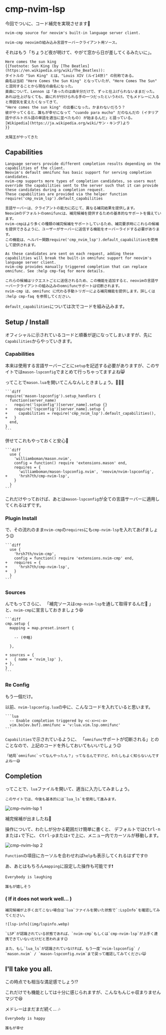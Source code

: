 # cmp-nvim-lsp

今回でついに、コード補完を実現させます🤗

```admonish info title="[cmp-nvim-lsp](https://github.com/hrsh7th/cmp-nvim-lsp)"
nvim-cmp source for neovim's built-in language server client.

nvim-cmp neovimの組み込み言語サーバークライアント用ソース。
```

それはもう「ちょうど夜が明けて、やがて窓から日が差してくるみたいに」。

```admonish success title=""
Here comes the sun king
{{footnote: Sun King (by [The Beatles](https://en.wikipedia.org/wiki/The_Beatles)):
タイトルの "Sun King" とは、"Louis XIV (ルイ14世)" の別称である。
曲名は当初 "Here Comes the Sun King" となっていたが、"Here Comes The Sun" と混同することから現在の曲名になった。
楽曲について、Lennon は「あったのは曲半分だけで、ずっと仕上げられないままだった。
あれは仕上げなくても、曲に片が付けられる手の一つだったというわけ。でもメドレーに入ると雰囲気を変えたくなってきて、
"Here comes the sun king" の出番になった。かまわないだろう？
彼がやってくると、誰もが幸せになって "cuando para mucho" だのなんだの (イタリア語やポルトガル語の単語を適当に並べたもの) が始まるんだ」と語っている。
[Wikipedia](https://ja.wikipedia.org/wiki/サン・キング)より
}}

太陽王がやってきた
```

## Capabilities

```admonish info title="[Capabilities](https://github.com/hrsh7th/cmp-nvim-lsp#capabilities)"
Language servers provide different completion results depending on the capabilities of the client.
Neovim's default omnifunc has basic support for serving completion candidates.
nvim-cmp supports more types of completion candidates, so users must override the capabilities sent to the server such that it can provide these candidates during a completion request.
These capabilities are provided via the helper function require('cmp_nvim_lsp').default_capabilities

言語サーバーは、クライアントの能力に応じて、異なる補完結果を提供します。
Neovimのデフォルトのomnifuncは、補完候補を提供するための基本的なサポートを備えています。
nvim-cmpはより多くの種類の補完候補をサポートしているため、補完要求時にこれらの候補を提供できるように、ユーザーがサーバーに送信する機能をオーバーライドする必要があります。
この機能は、ヘルパー関数require('cmp_nvim_lsp').default_capabilitiesを使用して提供されます。

As these candidates are sent on each request, adding these capabilities will break the built-in omnifunc support for neovim's language server client.
nvim-cmp provides manually triggered completion that can replace omnifunc. See :help cmp-faq for more details.

これらの候補はリクエストごとに送信されるため、この機能を追加すると、neovimの言語サーバークライアントの組み込みのomnifuncサポートは切断されます。
nvim-cmp は、omnifunc に代わる手動トリガーによる補完機能を提供します。詳しくは :help cmp-faq を参照してください。
```

`default_capabilities`については次でコードを組み込みます。

## Setup / Install

オフィシャルに示されているコードと順番が逆になってしまいますが、先に`Capabilities`からやっていきます。

### Capabilities

本来は使用する言語サーバーごとに`setup`を記述する必要がありますが、このサイトでは`mason-lspconfig`でまとめて行っちゃってますよね😸

ってことで`mason.lua`を開いてこんなんしときましょう。🧚‍♀️🧚

~~~admonish example title="extensions/mason.lua"
```diff
require('mason-lspconfig').setup_handlers {
  function(server_name)
-   require('lspconfig')[server_name].setup {}
+   require('lspconfig')[server_name].setup {
+     capabilities = require('cmp_nvim_lsp').default_capabilities(),
+   }
  end,
}
```
~~~

併せてこれもやっておくと安心🐶

~~~admonish example title="extensions/init.lua"
```diff
  use {
    'williamboman/mason.nvim',
    config = function() require 'extensions.mason' end,
    requires = {
      'williamboman/mason-lspconfig.nvim', 'neovim/nvim-lspconfig',
+     'hrsh7th/cmp-nvim-lsp',
    }
  }
```
~~~

これだけやっておけば、あとは`mason-lspconfig`が全ての言語サーバーに適用してくれるはずです。

### Plugin Install

で、その流れのまま`nvim-cmp`の`requires`にも`cmp-nvim-lsp`を入れてあげましょう😉

~~~admonish example title="extensions/init.lua"
```diff
  use {
    'hrsh7th/nvim-cmp',
    config = function() require 'extensions.nvim-cmp' end,
+   requires = {
+     'hrsh7th/cmp-nvim-lsp',
+   }
  }
```
~~~

### Sources

んでもってさらに、 「補完ソースは`cmp-nvim-lsp`を通して取得するんだ🦜 」と、`nvim-cmp`に宣言しておきましょう😆

~~~admonish example title="extensions/nvim-cmp.lua"
```diff
cmp.setup {
  mapping = map.preset.insert {

    -- (中略)

  },

+ sources = {
+   { name = 'nvim_lsp' },
+ },
}
```
~~~

### Re Config

もう一個だけ。

以前、`nvim-lspconfig.lua`の中に、こんなコードを入れていると思います。

~~~admonish example title="extensions/nvim-lspconfig"
```lua
  -- Enable completion triggered by <c-x><c-o>
  vim.bo[ev.buf].omnifunc = 'v:lua.vim.lsp.omnifunc'
```
~~~

`Capabilities`で示されているように、
「`omnifunc`サポートが切断される」とのことなので、上記のコードを外しておいてもいいでしょう😉

```admonish question
「結局`omnifunc`ってなんやったん？」ってなるんですけど、わたしもよく知らないんですよねー😅
```

## Completion

ってことで、`lua`ファイルを開いて、適当に入力してみましょう。

```admonish note
このサイトでは、今後も基本的には`lua_ls`を使用して進みます。
```

![cmp-nvim-lsp 1](img/cmp-nvim-lsp1.webp)

補完候補が出ましたね🤗

操作について、わたしが分かる範囲だけ簡単に書くと、
デフォルトでは<kbd>Ctrl-n</kbd>または<kbd>↓</kbd>で下に、
<kbd>Ctrl-p</kbd>または<kbd>↑</kbd>で上に、メニュー内でカーソルが移動します。

![cmp-nvim-lsp 2](img/cmp-nvim-lsp2.webp)

`Function`の項目にカーソルを合わせれば`help`も表示してくれるはずです🤓

あ、あとはもちろん`mapping`に設定した操作も可能です❗

```admonish success title=""
Everybody is laughing

誰もが嬉しそう
```

### ( If it does not work well... )

```admonish warning
補完候補が上手く出てこない場合は`lua`ファイルを開いた状態で`:LspInfo`を確認してみてください。

![lsp-info](img/lspinfo.webp)

`LSP`が認識されている状態であれば、`nvim-cmp`もしくは`cmp-nvim-lsp`が上手く連携できていないだけだと思われます😉

また、もし`lua_ls`が認識されていなければ、もう一度`nvim-lspconfig` / `mason.nvim` / `mason-lspconfig.nvim`まで戻って確認してみてください🙀
```

## I'll take you all.
この時点でも相当な満足感でしょう⁉️

これだけでも機能としては十分に感じられますが、こんなもんじゃ収まりません マジで😆

メドレーはまだまだ続く... 🎶

```admonish success
Everybody is happy

誰もが幸せ
```
